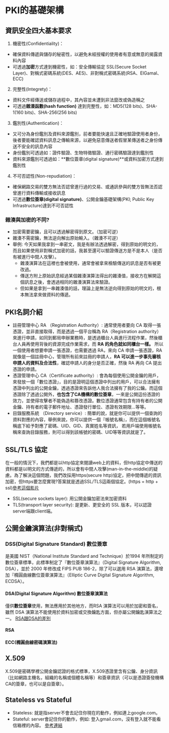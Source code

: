 # PKI的基礎架構
## 資訊安全四大基本要求
1. 機密性(Confidentiality)：
* 確保資料傳遞與儲存的秘密性，以避免未經授權的使用者有意或無意的揭露資料內容
* 可透過**加密**方式達到機密性，如：安全傳輸協定 SSL(Secure Socket Layer)、對稱式密碼系統(DES、AES)、非對稱式密碼系統(RSA、ElGamal、ECC) 
2. 完整性(Integrety)：
* 資料文件經傳送或儲存過程中，其內容並未遭到非法竄改或偽造稱之
* 可透過**雜湊函數(hash function)** 達到完整性，如：MD5(128 bits)、SHA-1(160 bits)、SHA-256(256 bits) 
3. 鑑別性(Authentication)：
* 又可分為身份鑑別及資料來源鑑別，前者要能快速且正確地驗證使用者身份，後者要能確認資料訊息之傳輸來源，以避免惡意傳送者假冒某傳送者之身份傳送不安全的訊息內容
* 身份鑑別可透過如：證件驗證、生物特徵驗證、通行密碼驗證達到鑑別性
* 資料來源鑑別可透過如：**數位簽章(digital signature)**或資料加密方式達到鑑別性
4. 不可否認性(Non-repudiation)：
* 確保網路交易的雙方無法否認曾進行過的交易、或通訊參與的雙方皆無法否認曾進行資料傳輸或接收訊息
* 可透過**數位簽章(digital signature)**、公開金鑰基礎架構(PKI; Public Key Infrastructure)達到不可否認性
### 雜湊與加密的不同?
* 加密需要密鑰，且可以透過解密得到原文。（加密可逆）
* 雜湊不需密鑰，無法逆向解出原始輸入。（雜湊不可逆）
* 舉例: 今天如果我拿到一串密文，我是有辦法透過解密，得到原始的明文的，而且如果使用非對稱式加密的話，我甚至還可以驗證傳送方是不是本人（是否有被進行中間人攻擊）。
  * 雜湊演算法在這裡也會被使用，通常會被拿來檢驗傳送的訊息是否有被更改過。
  * 傳送方附上原始訊息經過某個雜湊演算法得出的雜湊值，接收方在解開這個訊息之後，會透過相同的雜湊演算法來驗證。
  * 但如果是拿到一串雜湊值的話，理論上是無法逆向得到原始的明文的，根本無法拿來做資料的傳遞。
## PKI名詞介紹
* 註冊管理中心 RA （Registration Authority）: 通常使用者要向 CA 取得一張憑證，並非直接取得，而是透過一個平台稱為 RA（Registration authority）來進行申請，如同到郵局申辦業務時，是透過櫃台人員進行流程作業，然後櫃台人員再使用背後的資源完成作業需求，而 **RA 的角色就如同櫃台一樣。** 所以一個使用者想要申請一張憑證，也需要透過 RA，來向 CA 申請一張憑證，RA 就像是一個註冊中心，管理所有前來註冊的申請人，**RA 可以進一步事先審核申請人的資料及合法性**，確認申請人的身分是否正確，然後 RA 再向 CA 提出憑證的申請。
* 憑證管理中心 CA（Certificate authority）: 會為每個使用公開金鑰的用戶，來發放一個「數位憑證」，目的是證明這個憑證中列出的用戶，可以合法擁有憑證中列出的公開金鑰，透過憑證來告訴他人我合法擁有了我的公鑰。而這個憑證除了透過公開外，**也包含了CA機構的數位簽章**，一來是公開這份憑證的效力，並使得攻擊者不能偽造和篡改憑證。數位憑證通常包含有持有者的公開金鑰、持有者的電子郵件地址、憑證發行單位、憑證有效期限…等等。
* 目錄服務系統 （Directory service）: 簡單的說，就是你可以提供一個查詢的資料對應的內容，舉例來說，你可以提供一個『帳號名稱』，而在這個帳號名稱底下給予對應了密碼、UID、GID、真實姓名等資訊， 若用戶端使用帳號名稱來查詢目錄服務，則可以得到該帳號的密碼、UID等等資訊就是了。
## SSL/TLS 協定
在一般的情況下，我們都是以http協定來閱讀web上的資料，但http協定中傳送的資料都是以明文的方式傳遞的，所以會有中間人攻擊(man-in-the-middle)的疑慮。為了解決這個問題，我們改採用https(secure http)協定，把中間傳遞的資訊加密，但https要怎麼實現?答案就是透過SSL/TLS這兩個協定。(https = http + ssl)[參考這個影片](https://www.youtube.com/watch?v=hExRDVZHhig)
* SSL(secure sockets layer): 用公開金鑰加密法來加密資料
* TLS(transport layer security): 是更新、更安全的 SSL 版本，可以認證server端跟client端。
## 公開金鑰演算法(非對稱式)
### DSS(Digital Signature Standard) 數位簽章
是美國 NIST（National Institute Standard and Technique）於1994 年所制定的數位簽章標準，此標準制定了『數位簽章演算法』（Digital Signature Algorithm, DSA），並於 2000 年修改成 FIPS PUB 186-2，除了可以選用 RSA 演算法，還增加『橢圓曲線數位簽章演算法』（Elliptic Curve Digital Signature Algorithm, ECDSA）。
#### DSA(Digital Signature Algorithm) 數位簽章演算法
僅供**數位簽章**使用，無法應用於其他地方，而RSA 演算法可以用於加密和簽名，雖然 DSA 演算法不能使用於資料加密或交換鑰匙方面，但亦屬公開鑰匙演算法之一。
[RSA跟DSA的差別](https://www.itread01.com/articles/1501720695.html)
#### RSA
#### ECC(橢圓曲線密碼演算法)

## X.509
X.509是密碼學裡公開金鑰認證的格式標準，X.509憑證里含有公鑰、身分資訊（比如網路主機名，組織的名稱或個體名稱等）和簽章資訊（可以是憑證簽發機構CA的簽章，也可以是自簽章）。
## Stateless vs Stateful
* Stateless: 就是指server不會去記住你現在的動作，例如連上google.com。
* Stateful: server會記住你的動作，例如: 登入gmail.com，沒有登入就不能看信箱裡的內容。
[參考連結](https://www.dotblogs.com.tw/jimmyyu/2010/10/16/difference-between-stateful-and-stateless)
